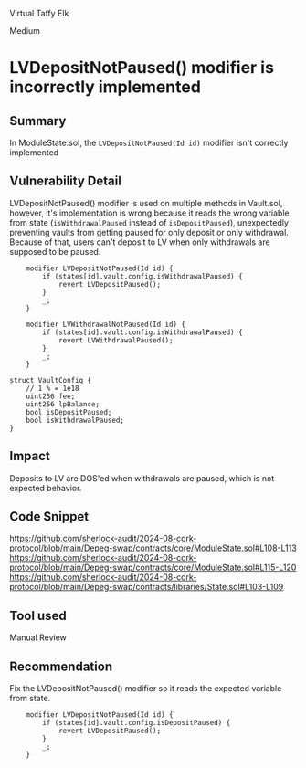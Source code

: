Virtual Taffy Elk

Medium

# LVDepositNotPaused() modifier is incorrectly implemented

## Summary
In ModuleState.sol, the `LVDepositNotPaused(Id id)` modifier isn't correctly implemented

## Vulnerability Detail
LVDepositNotPaused() modifier is used on multiple methods in Vault.sol, however, it's implementation is wrong because it reads the wrong variable from state (`isWithdrawalPaused` instead of `isDepositPaused`), unexpectedly preventing vaults from getting paused for only deposit or only withdrawal. Because of that, users can't deposit to LV when only withdrawals are supposed to be paused.
```solidity
    modifier LVDepositNotPaused(Id id) {
        if (states[id].vault.config.isWithdrawalPaused) {
            revert LVDepositPaused();
        }
        _;
    }
```
```solidity
    modifier LVWithdrawalNotPaused(Id id) {
        if (states[id].vault.config.isWithdrawalPaused) {
            revert LVWithdrawalPaused();
        }
        _;
    }
```
```solidity
struct VaultConfig {
    // 1 % = 1e18
    uint256 fee;
    uint256 lpBalance;
    bool isDepositPaused;
    bool isWithdrawalPaused;
}
```

## Impact
Deposits to LV are DOS'ed when withdrawals are paused, which is not expected behavior.

## Code Snippet
https://github.com/sherlock-audit/2024-08-cork-protocol/blob/main/Depeg-swap/contracts/core/ModuleState.sol#L108-L113
https://github.com/sherlock-audit/2024-08-cork-protocol/blob/main/Depeg-swap/contracts/core/ModuleState.sol#L115-L120
https://github.com/sherlock-audit/2024-08-cork-protocol/blob/main/Depeg-swap/contracts/libraries/State.sol#L103-L109

## Tool used

Manual Review

## Recommendation
Fix the LVDepositNotPaused() modifier so it reads the expected variable from state.
```solidity
    modifier LVDepositNotPaused(Id id) {
        if (states[id].vault.config.isDepositPaused) {
            revert LVDepositPaused();
        }
        _;
    }
```